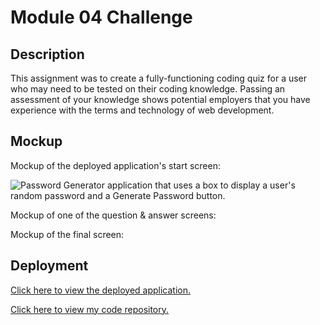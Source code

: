 # Module 04 Challenge

## Description

This assignment was to create a fully-functioning coding quiz for a user who may need to be tested on their coding knowledge. Passing an assessment of your knowledge shows potential employers that you have experience with the terms and technology of web development.

## Mockup

Mockup of the deployed application's start screen:

![Password Generator application that uses a box to display a user's random password and a Generate Password button.](assets/password_generator_mock.png)

Mockup of one of the question & answer screens:


Mockup of the final screen:



## Deployment

[Click here to view the deployed application.](https://michiewillman.github.io/Module_04_Challenge/)

[Click here to view my code repository.](https://github.com/michiewillman/Module_04_Challenge)